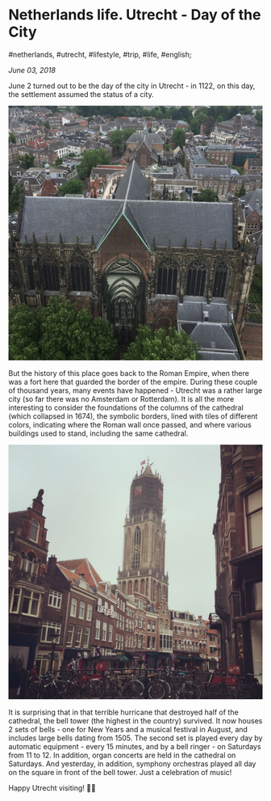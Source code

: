 # Netherlands life. Utrecht - Day of the City

#netherlands, #utrecht, #lifestyle, #trip, #life, #english;

_June 03, 2018_

June 2 turned out to be the day of the city in Utrecht - in 1122, on this day, the settlement assumed the status of a city.

![Utrecht town hall](/images/netherlands-life-utrecht-day-of-the-city/1.jpg "Utrecht town hall")

But the history of this place goes back to the Roman Empire, when there was a fort here that guarded the border of the empire. During these couple of thousand years, many events have happened - Utrecht was a rather large city (so far there was no Amsterdam or Rotterdam). It is all the more interesting to consider the foundations of the columns of the cathedral (which collapsed in 1674), the symbolic borders, lined with tiles of different colors, indicating where the Roman wall once passed, and where various buildings used to stand, including the same cathedral.

![Utrecht town street](/images/netherlands-life-utrecht-day-of-the-city/2.jpg "Utrecht town street")

It is surprising that in that terrible hurricane that destroyed half of the cathedral, the bell tower (the highest in the country) survived. It now houses 2 sets of bells - one for New Years and a musical festival in August, and includes large bells dating from 1505. The second set is played every day by automatic equipment - every 15 minutes, and by a bell ringer - on Saturdays from 11 to 12.
In addition, organ concerts are held in the cathedral on Saturdays. And yesterday, in addition, symphony orchestras played all day on the square in front of the bell tower. Just a celebration of music!

Happy Utrecht visiting! ✌🏼
